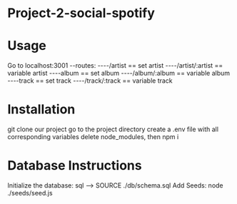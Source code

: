 # Project-2-social-spotify

# Usage

Go to localhost:3001
--routes:
----/artist == set artist
----/artist/:artist == variable artist
----album == set album
----/album/:album == variable album
----track == set track
----/track/:track == variable track

# Installation

git clone our project
go to the project directory
create a .env file with all corresponding variables
delete node_modules, then npm i

# Database Instructions

Initialize the database: sql --> SOURCE ./db/schema.sql
Add Seeds: node ./seeds/seed.js
